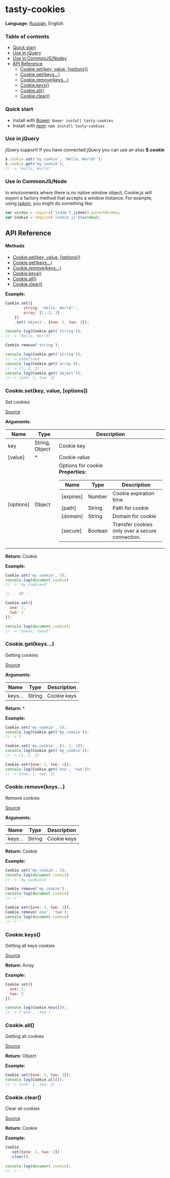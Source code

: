 tasty-cookies
====================================================

**Language:** [Russian](), English

### Table of contents

* [Quick start](#quick-start)
* [Use in jQuery](#use-in-jquery)
* [Use in CommonJS/Nodey](#use-in-commonjsnode)
* [API Reference](#api-reference)
    * [Cookie.set(key, value, [options])][cookie-set]
    * [Cookie.get(keys...)][cookie-get]
    * [Cookie.remove(keys...)][cookie-remove]
    * [Cookie.keys()][cookie-keys]
    * [Cookie.all()][cookie-all]
    * [Cookie.clear()][cookie-clear]

### Quick start

* Install with [Bower](http://bower.io/): `bower install tasty-cookies`
* Install with [npm](https://www.npmjs.com/): `npm install tasty-cookies`

### Use in jQuery

jQuery support! If you have connected jQuery you can use an alias **$.cookie**

```js
$.cookie.set('my_cookie', 'Hello, World!');
$.cookie.get('my_cookie');
// -> 'Hello, World!'
```

### Use in CommonJS/Node

In environments where there is no native window object, Cookie.js will export 
a factory method that accepts a window instance. For example, using 
[jsdom](https://github.com/tmpvar/jsdom), you might do something like:

```js
var window = require('jsdom').jsdom().parentWindow;
var Cookie = require('cookie.js')(window);
```

API Reference
----------------------------------------------------

#### Methods

* [Cookie.set(key, value, [options])][cookie-set]
* [Cookie.get(keys...)][cookie-get]
* [Cookie.remove(keys...)][cookie-remove]
* [Cookie.keys()][cookie-keys]
* [Cookie.all()][cookie-all]
* [Cookie.clear()][cookie-clear]

[cookie-set]: #cookiesetkey-value-options
[cookie-get]: #cookiegetkeys
[cookie-remove]: #cookieremovekeys
[cookie-keys]: #cookiekeys
[cookie-all]: #cookieall
[cookie-clear]: #cookieclear

**Example:**

```js
Cookie.set({
        string: 'Hello, World!',
        array: [1, 2, 3]
    })
    .set('object', {one: 1, two: 2});

console.log(Cookie.get('string'));
// -> 'Hello, World!'

Cookie.remove('string');

console.log(Cookie.get('string'));
// -> undefined
console.log(Cookie.get('array'));
// -> [1, 2, 3]
console.log(Cookie.get('object'));
// -> {one: 1, two: 2}
```

### Cookie.set(key, value, [options])

Set cookies

[Source][cookie-set-src]

**Arguments:**

<table>
<thead>
    <tr>
        <th>Name</th>
        <th>Type</th>
        <th>Description</th>
    </tr>
</thead>
<tbody>
    <tr>
        <td>key</td>
        <td>String, Object</td>
        <td>Cookie key</td>
    </tr>
    <tr>
        <td>[value]</td>
        <td>*</td>
        <td>Cookie value</td>
    </tr>
    <tr>
        <td>[options]</td>
        <td>Object</td>
        <td>
            Options for cookie<br><strong>Properties:</strong>
            <table>
            <thead>
                <tr>
                    <th>Name</th>
                    <th>Type</th>
                    <th>Description</th>
                </tr>
            </thead>
            <tbody>
                <tr>
                    <td>[expires]</td>
                    <td>Number</td>
                    <td>Cookie expiration time</td>
                </tr>
                <tr>
                    <td>[path]</td>
                    <td>String</td>
                    <td>Path for cookie</td>
                </tr>
                <tr>
                    <td>[domain]</td>
                    <td>String</td>
                    <td>Domain for cookie</td>
                </tr>
                <tr>
                    <td>[secure]</td>
                    <td>Boolean</td>
                    <td>Transfer cookies only over a secure connection.</td>
                </tr>
            </tbody>
            </table>
        </td>
    </tr>
</tbody>
</table>


**Return:** Cookie

**Example:**

```js
Cookie.set('my_cookie', 5);
console.log(document.cookie)
// -> 'my_cookie=5'

// -- OR --

Cookie.set({
  one: 1,
  two: 2
});

console.log(document.cookie);
// -> 'one=1; two=2'
```

### Cookie.get(keys...)

Getting cookies

[Source][cookie-get-src]

**Arguments:**

| Name    | Type   | Description |
|---------|--------|-------------|
| keys... | String | Cookie keys |

**Return:** *

**Example:**

```js
Cookie.set('my_cookie', 5);
console.log(Cookie.get('my_cookie'));
// -> 5

Cookie.set('my_cookie', [1, 2, 3]);
console.log(Cookie.get('my_cookie'));
// -> [1, 2, 3]

Cookie.set({one: 1, two: 2});
console.log(Cookie.get('one', 'two'));
// -> {one: 1, two: 2}
```

### Cookie.remove(keys...)

Remove cookies

[Source][cookie-remove-src]

**Arguments:**

| Name    | Type   | Description |
|---------|--------|-------------|
| keys... | String | Cookie keys |

**Return:** Cookie


**Example:**

```js
Cookie.set('my_cookie', 5);
console.log(document.cookie)
// -> 'my_cookie=5'

Cookie.remove('my_cookie')
console.log(document.cookie)
// -> ''

Cookie.set({one: 1, two: 2});
Cookie.remove('one', 'two');
console.log(document.cookie)
// -> ''
```

### Cookie.keys()

Getting all keys cookies

[Source][cookie-keys-src]

**Return:** Array

**Example:**

```js
Cookie.set({
  one: 1,
  two: 2
});

console.log(Cookie.keys());
// -> ['one', 'two']
```

### Cookie.all()

Getting all cookies

[Source][cookie-all-src]

**Return:** Object

**Example:**

```js
Cookie.set({one: 1, two: 2});
console.log(Cookie.all());
// -> {one: 1, two: 2}
```

### Cookie.clear()

Clear all cookies

[Source][cookie-clear-src]

**Return:** Cookie

**Example:**

```js
Cookie
  .set({one: 1, two: 2})
  .clear();
  
console.log(document.cookie);
// -> ''
```

[cookie-set-src]: https://github.com/Alex5646/cookie.js/blob/master/cookie.ts#L55
[cookie-get-src]: https://github.com/Alex5646/cookie.js/blob/master/cookie.ts#L108
[cookie-remove-src]: https://github.com/Alex5646/cookie.js/blob/master/cookie.ts#L141
[cookie-keys-src]: https://github.com/Alex5646/cookie.js/blob/master/cookie.ts#L161
[cookie-all-src]: https://github.com/Alex5646/cookie.js/blob/master/cookie.ts#L177
[cookie-clear-src]: https://github.com/Alex5646/cookie.js/blob/master/cookie.ts#L192
